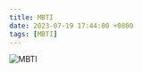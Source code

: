 ```yaml
---
title: MBTI
date: 2023-07-19 17:44:00 +0800
tags: [MBTI]
---
```


![MBTI](/assets/img/life/MBTI.png)
